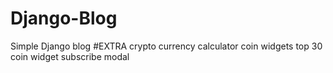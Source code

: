 # Django-Blog
Simple Django blog
#EXTRA
crypto currency calculator
coin widgets
top 30 coin widget
subscribe modal
